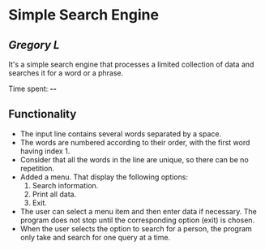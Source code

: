 # Simple Search Engine

## *Gregory L*

It's a simple search engine that processes a limited collection of data and searches it for a word or a phrase.

Time spent: **--**

## Functionality

* The input line contains several words separated by a space. 
* The words are numbered according to their order, with the first word having index 1. 
* Consider that all the words in the line are unique, so there can be no repetition.
* Added a menu. That display the following options:
    1. Search information.
    2. Print all data.
    0. Exit.
* The user can select a menu item and then enter data if necessary. The program does not stop until the corresponding option (exit) is chosen.
* When the user selects the option to search for a person, the program   only take and search for one query at a time.